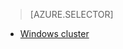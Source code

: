> [AZURE.SELECTOR]
<!-- deleted by customization
- [Linux cluster](/documentation/articles/hdinsight-hadoop-run-samples-linux)
-->
- [Windows cluster](/documentation/articles/hdinsight-run-samples)
